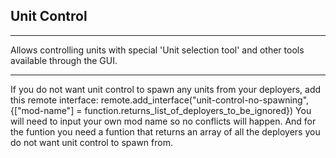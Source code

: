 ## Unit Control

--------------------------------------

Allows controlling units with special 'Unit selection tool' and other tools available through the GUI.

--------------------------------------

If you do not want unit control to spawn any units from your deployers, add this remote interface:
remote.add_interface("unit-control-no-spawning",{["mod-name"] = function.returns_list_of_deployers_to_be_ignored})
You will need to input your own mod name so no conflicts will happen.
And for the funtion you need a funtion that returns an array of all the deployers you do not want unit control to spawn from.